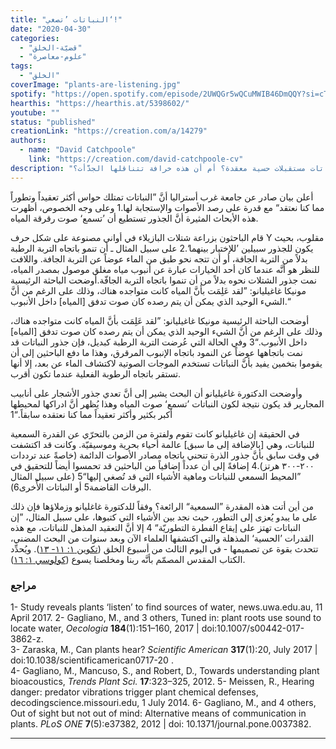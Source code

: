 ```yaml
---
title: "النباتات ’تصغي‘!"
date: "2020-04-30"
categories:
  - "قضيّة-الخلق"
  - "علوم-معاصرة"
tags:
  - "الخلق"
coverImage: "plants-are-listening.jpg"
spotify: "https://open.spotify.com/episode/2UWQGr5wQCuMWIB46DmQQY?si=cTiTc3gxRQ2lZtAiGS8G5A"
hearthis: "https://hearthis.at/5398602/"
youtube: ""
status: "published"
creationLink: "https://creation.com/a/14279"
authors:
  - name: "David Catchpoole"
    link: "https://creation.com/david-catchpoole-cv"
description: "هل تمتلك النباتات مستقبلات حسية معقدة؟ أم أن هذه خرافة تتناقلها الجدَّأت؟!"
---
```


أعلن بيان صادر عن جامعة غرب أستراليا أنَّ ”النباتات تمتلك حواس أكثر تعقيداً وتطوراً مما كنا نعتقد“ مع قدرة على رصد الأصوات والإستجابة لها.1 وعلى وجه الخصوص، أظهرت هذه الأبحاث المثيرة أنَّ الجذور تستطيع أن ’تسمع‘ صوت رقرقة المياه.

قام الباحثون بزراعة شتلات البازيلاء في أواني مصنوعة على شكل حرف Y مقلوب، بحيث يكون للجذور سبيلين ’للإختيار بينهما‘.2 على سبيل المثال ـ أن تنمو باتجاه التربة الرطبة بدلاً من التربة الجافة، أو أن تتجه نحو طبق من الماء عوضاً عن التربة الجافة. واللافت للنظر هو أنَّه عندما كان أحد الخيارات عبارة عن أنبوب مياه مغلق موصول بمصدر المياه، نمت جذور الشتلات نحوه بدلاً من أن تنموا باتجاه التربة الجافّة.أوضحت الباحثة الرئيسية مونيكا غاغيليانو: ”لقد عَلِمَت بأنَّ المياه كانت متواجده هناك، وذلك على الرغم من أنَّ الشيء الوحيد الذي يمكن أن يتم رصده كان صوت تدفق \[المياه\] داخل الأنبوب.“

أوضحت الباحثة الرئيسية مونيكا غاغيليانو: ”لقد عَلِمَت بأنَّ المياه كانت متواجده هناك، وذلك على الرغم من أنَّ الشيء الوحيد الذي يمكن أن يتم رصده كان صوت تدفق \[المياه\] داخل الأنبوب.“3 وفي الحالة التي عُرضت التربة الرطبة كبديل، فإن جذور النباتات قد نمت باتجاهها عوضاً عن النمود باتجاه الإنبوب المرقرق، وهذا ما دفع الباحثين إلى أن يقوموا بتخمين يفيد بأنَّ النباتات تستخدم الموجات الصوتية لاكتشاف الماء عن بعد، إلا أنها تستقر باتجاه الرطوبة الفعلية عندما تكون أقرب.

وأوضحت الدكتورة غاغيليانو أن البحث يشير إلى أنَّ تعدي جذور الأشجار على أنابيب المجارير قد يكون نتيجة لكون النباتات ’تسمع‘ صوت المياه وهذا يُظهر أنَّ ادراكها لمحيطها أكبر بكثير وأكثر تعقيداً مما كنا نعتقده سابقاً.“1

في الحقيقة إن غاغيليانو كانت تقوم ولفترة من الزمن بالتحرّي عن القدرة السمعية للنباتات، وهي \[بالإضافة إلى ما سبق\] عالمة أحياء بحرية وموسيقيّة. وكانت قد اكتشفت في وقت سابق بأنَّ جذور الذرة تنحني باتجاه مصادر الأصوات الدائمة (خاصةً عند ترددات ٢٠٠-٣٠٠ هرتز).4 إضافةً إلى أن عدداً إضافياً من الباحثين قد تحمسوا أيضاً للتحقيق في ”المحيط السمعي للنباتات وماهية الأشياء التي قد تُصغي إليها“5 (على سبيل المثال اليرقات القاضمة5 أو النباتات الأُخرى6).

من أين أتت هذه المقدرة ”السمعية“ الرائعة؟ وفقاً للدكتورة غاغليانو وزملاؤها فإن ذلك على ما يبدو يُعزى إلى التطور، حيث نجد بين الأشياء التي كتبوها، على سبيل المثال، ”إن النباتات تهتز على إيقاع الفطرة التطوريّة“ 4 إلا أنَّ التعقيد المذهل للنباتات، مع هذه القدرات ’الحسية‘ المذهلة والتي اكتشفها العلماء الآن وبعد سنوات من البحث المضني، تتحدث بقوة عن تصميمها - في اليوم الثالث من أسبوع الخلق ([تكوين ١: ١١- ١٣](https://biblia.com/books/ar-vandyke/ge1.11-13)). ويُحدِّد الكتاب المقدس المصمّم بأنَّه ربنا ومخلصنا يسوع ([كولوسي ١: ١٦](https://biblia.com/books/ar-vandyke/Col1.16)).

### مراجع

1- Study reveals plants ‘listen’ to find sources of water, news.uwa.edu.au, 11 April 2017.
2- Gagliano, M., and 3 others, Tuned in: plant roots use sound to locate water, *Oecologia* **184**(1):151–160, 2017 | doi:10.1007/s00442-017-3862-z.  
3- Zaraska, M., Can plants hear? *Scientific American* **317**(1):20, July 2017 | doi:10.1038/scientificamerican0717-20 .  
4- Gagliano, M., Mancuso, S., and Robert, D., Towards understanding plant bioacoustics, *Trends Plant Sci.* **17**:323–325, 2012.
5- Meissen, R., Hearing danger: predator vibrations trigger plant chemical defenses, decodingscience.missouri.edu, 1 July 2014.
6- Gagliano, M., and 4 others, Out of sight but not out of mind: Alternative means of communication in plants. *PLoS ONE* **7**(5):e37382, 2012 | doi: 10.1371/journal.pone.0037382.

---

